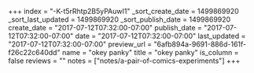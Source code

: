 +++
index = "-K-t5rRhtp2B5yPAuwI1"
_sort_create_date = 1499869920
_sort_last_updated = 1499869920
_sort_publish_date = 1499869920
create_date = "2017-07-12T07:32:00-07:00"
publish_date = "2017-07-12T07:32:00-07:00"
date = "2017-07-12T07:32:00-07:00"
last_updated = "2017-07-12T07:32:00-07:00"
preview_url = "6afb894a-9691-886d-161f-f26c22c640dd"
name = "okey panky"
title = "okey panky"
is_column = false
reviews = ""
notes = ["notes/a-pair-of-comics-experiments"]
+++

